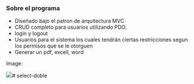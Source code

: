 ### Sobre el programa

- Diseñado bajo el patron de arquitectura MVC
- CRUD completo para usuarios utilizando PDO.
- login y logout
- Usuarios para el sistema los cuales tendrán ciertas restricciones segun los permisos que se le otorguen
- Generar un pdf, excell, word


Image:

![](https://pandao.github.io/editor.md/examples/images/4.jpg)# select-doble
